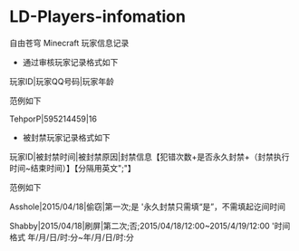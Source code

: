 # LD-Players-infomation

自由苍穹 Minecraft 玩家信息记录

- 通过审核玩家记录格式如下

玩家ID|玩家QQ号码|玩家年龄
  
范例如下

TehporP|595214459|16



- 被封禁玩家记录格式如下

玩家ID|被封禁时间|被封禁原因|封禁信息【犯错次数+是否永久封禁+（封禁执行时间~结束时间）】【分隔用英文";"】
  
范例如下

Asshole|2015/04/18|偷窃|第一次;是  '永久封禁只需填“是”，不需填起讫间时间

Shabby|2015/04/18|刷屏|第二次;否;2015/04/18/12:00~2015/4/19/12:00  '时间格式  年/月/日/时:分~年/月/日/时:分
